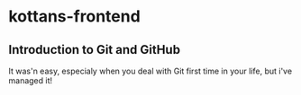 # kottans-frontend
## Introduction to Git and GitHub
It was'n easy, especialy when you deal with Git first time in your life, but i've managed it!
